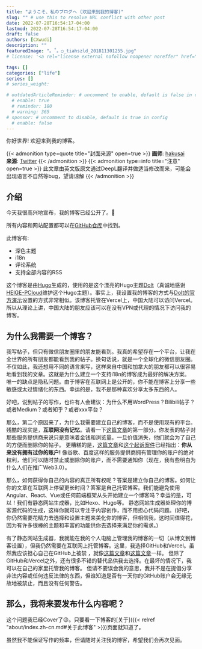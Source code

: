 ```yaml
---
title: "ようこそ、私のブログへ (欢迎来到我的博客)"
slug: "" # use this to resolve URL conflict with other post
date: 2022-07-28T16:54:17-04:00
lastmod: 2022-07-28T16:54:17-04:00
draft: false
authors: [CXwudi]
description: ""
featuredImage: "。˚。○_tiahszld_201811301255.jpg"
# license: '<a rel="license external nofollow noopener noreffer" href="https://creativecommons.org/licenses/by-nc/4.0/" target="_blank">CC BY-NC 4.0</a>'

tags: []
categories: ["life"]
series: []
# series_weight: 

# outdatedArticleReminder: # uncomment to enable, default is false in config 
  # enable: true
  # reminder: 180
  # warning: 365
# sponsor: # uncomment to disable, default is true in config 
  # enable: false
---
```


你好世界! 欢迎来到我的博客。

<!--more-->
{{< admonition type=quote title="封面来源" open=true >}}
**画师**: [hakusai](https://www.pixiv.net/users/1589657) <!--just to insert a double space behind-->  
**来源**: [Twitter](https://twitter.com/i/web/status/715539983071731712)
{{< /admonition >}}
{{< admonition type=info title="注意" open=true >}}
此文章由英文版原文通过DeepL翻译并做适当修改而来，可能会出现语言不自然等bug，望请谅解
{{< /admonition >}}

## 介绍

今天我很高兴地宣布，我的博客已经公开了。🎉

所有内容和网站配置都可以在[GitHub仓库](https://github.com/CXwudi/personal-blog-source)中找到。

此博客有:

* 深色主题
* i18n
* 评论系统
* 支持全部内容的RSS

这个博客是由[Hugo](https://gohugo.io/)生成的，使用的是这个漂亮的Hugo主题[DoIt](https://github.com/HEIGE-PCloud/DoIt)（真诚地感谢[HEIGE-PCloud](https://github.com/HEIGE-PCloud)维护这个Hugo主题）。事实上，我设置我的博客的方式与[DoIt的官方演示](https://github.com/HEIGE-PCloud/DoIt/tree/main/exampleSite)设置的方式非常相似。该博客托管在Vercel上，中国大陆可以访问Vercel。所以从理论上讲，中国大陆的朋友应该可以在没有VPN或代理的情况下访问我的博客。

## 为什么我需要一个博客？

我写帖子，但只有微信朋友圈里的朋友能看到。我真的希望存在一个平台，让我在全世界的所有朋友都能看到我的帖子。换句话说，就是一个全球化的微信朋友圈。
不仅如此，我还想用不同的语言来写，这样来自中国和加拿大的朋友都可以很容易地看到我的文章。这就是为什么建立一个支持i18n的博客成为最好的解决方案。
唯一的缺点是隐私问题。由于博客在互联网上是公开的，你不能在博客上分享一些敏感或太过情绪化的东西。幸运的是，我不是那种喜欢分享太多东西的人。

好吧，说到帖子的写作，也许有人会建议：为什么不用WordPress？Bilibili帖子？或者Medium？或者知乎？或者xxx平台？

那么，第二个原因来了，为什么我需要建立自己的博客，而不是使用现有的平台。残酷的现实是，**互联网没有记忆**。请看一下[这篇文章](https://mp.weixin.qq.com/s/733a3gDW2F8B65joRrypMw)的第一部分。你发表的帖子对那些服务提供商来说只是意味着金钱和浏览量。一旦价值消失，他们就会为了自己的方便而删除你的帖子。
更糟糕的是，[这篇文章](https://mp.weixin.qq.com/s/oY2ITkqebpKeLS3QEYviVg)和[这个起诉案件](https://zhuanlan.zhihu.com/p/367880098)已经指出：**你从来没有拥有过你的账户!** 像谷歌、百度这样的服务提供商拥有管理你的账户的绝对权利，他们可以随时禁止或删除你的账户，而不需要通知你（现在，我有些明白为什么人们在推广Web3.0）。

那么，如何获得你自己的内容的真正所有权呢？答案是建立你自己的博客。如何让你的文章在互联网上停留更长时间？答案是自己托管博客。我们能避免使用Angular、React、Vue或任何前端框架从头开始建立一个博客吗？幸运的是，可以！我们有静态网站生成器，比如Hexo、Hugo等。
静态网站生成器处理你的博客源代码的生成，这样你就可以专注于内容创作，而不用担心代码问题。(好吧，你仍然需要花精力去选择和设置主题来美化你的博客，但相信我，这时间值得花，因为有许多很棒的主题和丰富的功能供你去选择来满足你的需求。)

有了静态网站生成器，我就能在我的个人电脑上管理我的博客的一切（从博文到博客设置），但我仍然需要在互联网上托管博客。这里，我选择GitHub和Vercel。虽然我应该担心自己在GitHub上被禁 ，就像[这篇文章](https://v2ex.com/t/836086)和[这篇文章](https://yuukoamamiya.github.io/p/%E5%85%B3%E4%BA%8E%E6%88%91%E8%A2%ABgithub%E5%B0%81%E5%8F%B7%E8%BF%99%E4%BB%B6%E4%BA%8B/)一样。
但除了GitHub和Vercel之外，还有很多不错的替代品供我去选择。在最坏的情况下，我可以在自己的家里托管我的博客。
但请不要误会我的意思，我并不是在提倡分享非法内容或任何违反法律的东西，但谁知道是否有一天你的GitHub账户会无缘无故地被禁止，而且没有任何警告。

## 那么，我将来要发布什么内容呢？

这个问题我已经Cover了😉。只要看一下博客的[关于]({{< relref "about/index.zh-cn.md#关于此博客" >}})页面就知道了。

虽然我不能保证写作的频率，但请随时关注我的博客，希望我们会再次见面。
